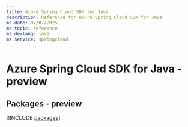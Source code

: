 ```yaml
---
title: Azure Spring Cloud SDK for Java
description: Reference for Azure Spring Cloud SDK for Java
ms.date: 07/07/2025
ms.topic: reference
ms.devlang: java
ms.service: springcloud
---
```

# Azure Spring Cloud SDK for Java - preview
## Packages - preview
[!INCLUDE [packages](spring-cloud-index.md)]